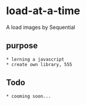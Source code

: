 # load-at-a-time
A load images by Sequential

## purpose
    * lerning a javascript
    * create own library, 555
    
## Todo
    * cooming soon...
